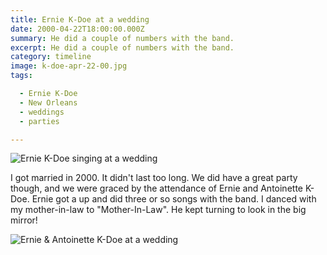 ```yaml
---
title: Ernie K-Doe at a wedding
date: 2000-04-22T18:00:00.000Z
summary: He did a couple of numbers with the band.
excerpt: He did a couple of numbers with the band.
category: timeline
image: k-doe-apr-22-00.jpg
tags:

  - Ernie K-Doe
  - New Orleans
  - weddings
  - parties

---
```


![Ernie K-Doe singing at a wedding](/static/img/timeline/k-doe-apr-22-00.jpg "Ernie K-Doe singing at a wedding")

I got married in 2000. It didn't last too long. We did have a great party though, and we were graced by the attendance of Ernie and Antoinette K-Doe. Ernie got a up and did three or so songs with the band. I danced with my mother-in-law to "Mother-In-Law". He kept turning to look in the big mirror!

![Ernie & Antoinette K-Doe at a wedding](/static/img/timeline/k-doe-and-antoinette-apr-22-00.jpg "Ernie & Antoinette K-Doe at a wedding")